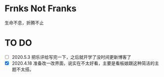 # Frnks Not Franks
生命不息，折腾不止

# TO DO

- [ ] 2020.5.3    把乐评给写完一下，之后就开学了没时间更新博客了
- [x] 2020.4.18 准备改一改界面，说实在不太好看，主要是看板娘跟这种简洁的主题不太搭。